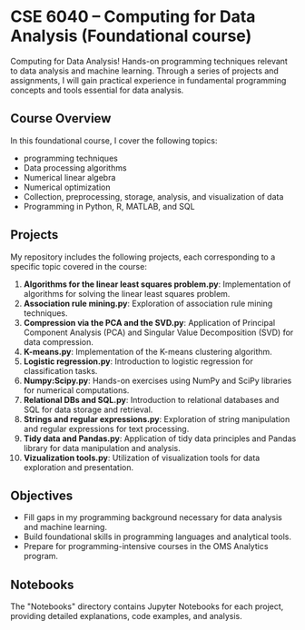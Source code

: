 # CSE 6040 – Computing for Data Analysis (Foundational course)

Computing for Data Analysis! Hands-on programming techniques relevant to data analysis and machine learning. Through a series of projects and assignments, I will gain practical experience in fundamental programming concepts and tools essential for data analysis.

## Course Overview
In this foundational course, I cover the following topics:
- programming techniques
- Data processing algorithms
- Numerical linear algebra
- Numerical optimization
- Collection, preprocessing, storage, analysis, and visualization of data
- Programming in Python, R, MATLAB, and SQL

## Projects
My repository includes the following projects, each corresponding to a specific topic covered in the course:
1. **Algorithms for the linear least squares problem.py**: Implementation of algorithms for solving the linear least squares problem.
2. **Association rule mining.py**: Exploration of association rule mining techniques.
3. **Compression via the PCA and the SVD.py**: Application of Principal Component Analysis (PCA) and Singular Value Decomposition (SVD) for data compression.
4. **K-means.py**: Implementation of the K-means clustering algorithm.
5. **Logistic regression.py**: Introduction to logistic regression for classification tasks.
6. **Numpy:Scipy.py**: Hands-on exercises using NumPy and SciPy libraries for numerical computations.
7. **Relational DBs and SQL.py**: Introduction to relational databases and SQL for data storage and retrieval.
8. **Strings and regular expressions.py**: Exploration of string manipulation and regular expressions for text processing.
9. **Tidy data and Pandas.py**: Application of tidy data principles and Pandas library for data manipulation and analysis.
10. **Vizualization tools.py**: Utilization of visualization tools for data exploration and presentation.

## Objectives
- Fill gaps in my programming background necessary for data analysis and machine learning.
- Build foundational skills in programming languages and analytical tools.
- Prepare for programming-intensive courses in the OMS Analytics program.

## Notebooks
The "Notebooks" directory contains Jupyter Notebooks for each project, providing detailed explanations, code examples, and analysis.
